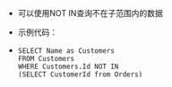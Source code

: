 - 可以使用NOT IN查询不在子范围内的数据

- 示例代码：

- ```mysql
  SELECT Name as Customers
  FROM Customers
  WHERE Customers.Id NOT IN
  (SELECT CustomerId from Orders)
  ```

  